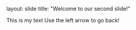 
layout: slide
title: "Welcome to our second slide!"

This is my text 
Use the left arrow to go back!
